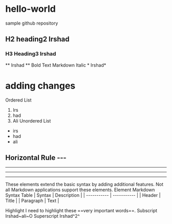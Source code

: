 # hello-world
sample github repository 
## H2 heading2  Irshad
### H3 Heading3  Irshad

** Irshad **   Bold Text Markdown
Italic 	* Irshad*

# adding changes


Ordered List 
1. Irs
2. had
3. Ali
Unordered List
- irs
- had
- ali

Horizontal Rule 	---
---
------------------------
----------------------------------------
---

These elements extend the basic syntax by adding additional features. Not all Markdown applications support these elements.
Element 	Markdown Syntax
Table 	| Syntax | Description |
| ----------- | ----------- |
| Header | Title |
| Paragraph | Text |

Highlight 	I need to highlight these ==very important words==.
Subscript 	Irshad~ali~O
Superscript 	Irshad^2^ 

 
